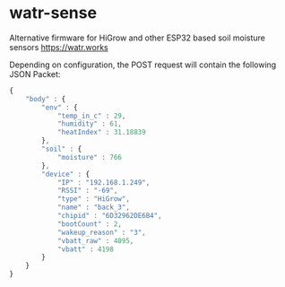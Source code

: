 # watr-sense
Alternative firmware for HiGrow and other ESP32 based soil moisture sensors https://watr.works

Depending on configuration, the POST request will contain the following JSON Packet:

```javascript
{
	"body" : {
		"env" : {
			"temp_in_c" : 29,
			"humidity" : 61,
			"heatIndex" : 31.18839
		},
		"soil" : {
			"moisture" : 766
		},
		"device" : {
			"IP" : "192.168.1.249",
			"RSSI" : "-69",
			"type" : "HiGrow",
			"name" : "back_3",
			"chipid" : "6D32962DE6B4",
			"bootCount" : 2,
			"wakeup_reason" : "3",
			"vbatt_raw" : 4095,
			"vbatt" : 4198
		}
	}
}
```

